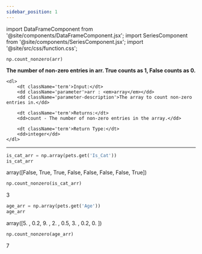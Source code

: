```yaml
---
sidebar_position: 1
---
```


import DataFrameComponent from '@site/components/DataFrameComponent.jsx';
import SeriesComponent from '@site/components/SeriesComponent.jsx';
import '@site/src/css/function.css';

<code>np.count_nonzero(arr)</code>

<div className='base'>
    <p><strong>The number of non-zero entries in arr. True counts as 1, False counts as 0.</strong></p>

    <dl>
        <dt className='term'>Input:</dt>
        <dd className='parameter'>arr : <em>array</em></dd>
        <dd className='parameter-description'>The array to count non-zero entries in.</dd>

        <dt className='term'>Returns:</dt>
        <dd>count - The number of non-zero entries in the array.</dd>

        <dt className='term'>Return Type:</dt>
        <dd>integer</dd>
    </dl>
</div>

---

```python
is_cat_arr = np.array(pets.get('Is_Cat'))
is_cat_arr
```

array([False,  True,  True, False, False, False, False,  True])

```python
np.count_nonzero(is_cat_arr)
```
3

```python
age_arr = np.array(pets.get('Age'))
age_arr
```
array([5. , 0.2, 9. , 2. , 0.5, 3. , 0.2, 0. ])

```python
np.count_nonzero(age_arr)
```
7
